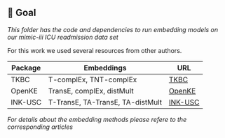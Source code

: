 ## 🎯 Goal
_This folder has the code and dependencies to run embedding models on our mimic-iii ICU readmission data set_

For this work we used several resources from other authors.

| Package | Embeddings | URL  
|-----------|-----------|-----------|
| TKBC | T-complEx, TNT-complEx | [TKBC](https://github.com/facebookresearch/tkbc.git) |
| OpenKE | TransE, complEx, distMult | [OpenKE](https://github.com/thunlp/OpenKE.git) |
| INK-USC | T-TransE, TA-TransE, TA-distMult | [INK-USC](https://github.com/INK-USC/RE-Net.git) |


_For details about the embedding methods please refere to the corresponding articles_

